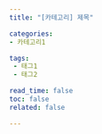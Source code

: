 ```yaml
---
title: "[카테고리] 제목"

categories:
- 카테고리1

tags: 
 - 태그1
 - 태그2

read_time: false
toc: false
related: false

---
```






